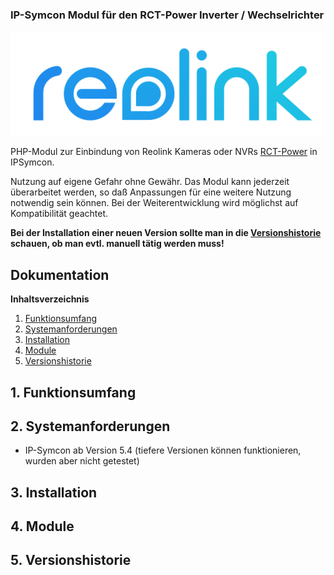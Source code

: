 ### IP-Symcon Modul für den RCT-Power Inverter / Wechselrichter

<img src="./imgs/Reolink%20Logo.png">

PHP-Modul zur Einbindung von Reolink Kameras oder NVRs [RCT-Power](http://www.reolink.com) in IPSymcon. 

Nutzung auf eigene Gefahr ohne Gewähr. Das Modul kann jederzeit überarbeitet werden, so daß Anpassungen für eine weitere Nutzung notwendig sein können. Bei der Weiterentwicklung wird möglichst auf Kompatibilität geachtet. 

**Bei der Installation einer neuen Version sollte man in die [Versionshistorie](#5-versionshistorie) schauen, ob man evtl. manuell tätig werden muss!**

## Dokumentation

**Inhaltsverzeichnis**

1. [Funktionsumfang](#1-funktionsumfang) 
2. [Systemanforderungen](#2-systemanforderungen)
3. [Installation](#3-installation)
4. [Module](#4-module)
4. [Versionshistorie](#5-versionshistorie)

## 1. Funktionsumfang

## 2. Systemanforderungen
- IP-Symcon ab Version 5.4 (tiefere Versionen können funktionieren, wurden aber nicht getestet)

## 3. Installation

## 4. Module

## 5. Versionshistorie